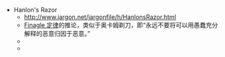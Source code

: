 - Hanlon's Razor
	- http://www.jargon.net/jargonfile/h/HanlonsRazor.html
	- [Finagle 定律](http://www.jargon.net/jargonfile/f/FinaglesLaw.html)的推论[](http://www.jargon.net/jargonfile/f/FinaglesLaw.html)，类似于奥卡姆剃刀，即“永远不要将可以用愚蠢充分解释的恶意归因于恶意。”
	-
	-